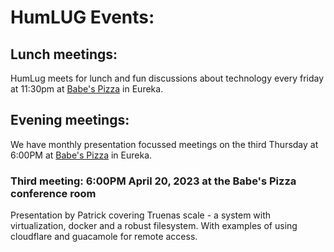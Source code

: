 # HumLUG Events:

## Lunch meetings:
HumLug meets for lunch and fun discussions about technology every friday at 11:30pm at [Babe's Pizza](https://goo.gl/maps/bChPaDrPDU42) in Eureka. 

## Evening meetings:
We have monthly presentation focussed meetings on the third Thursday at 6:00PM at [Babe's Pizza](https://goo.gl/maps/bChPaDrPDU42) in Eureka. 
### Third meeting: 6:00PM April 20, 2023 at the Babe's Pizza conference room

Presentation by Patrick covering Truenas scale - a system with virtualization, docker and a robust filesystem. With examples of using cloudflare and guacamole for remote access.
